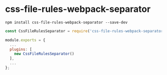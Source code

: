 # css-file-rules-webpack-separator

```
npm install css-file-rules-webpack-separator --save-dev
```

```javascript
const CssFileRulesSeparator = require('css-file-rules-webpack-separator');

module.exports = {
  ...
  plugins: [
    new CssFileRulesSeparator()
  ],
  ...
};
```
